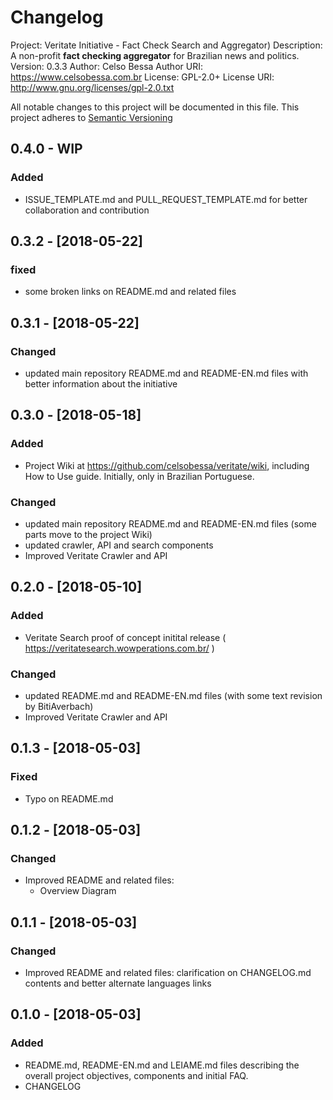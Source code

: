 # Changelog
Project: Veritate Initiative - Fact Check Search and Aggregator)
Description: A non-profit **fact checking aggregator** for Brazilian news and politics.
Version:     0.3.3
Author:      Celso Bessa
Author URI:  https://www.celsobessa.com.br
License:     GPL-2.0+
License URI: http://www.gnu.org/licenses/gpl-2.0.txt

All notable changes to this project will be documented in this file.
This project adheres to [Semantic Versioning](http://semver.org/)

## 0.4.0  - WIP

### Added
- ISSUE_TEMPLATE.md and PULL_REQUEST_TEMPLATE.md for better collaboration and contribution

## 0.3.2  - [2018-05-22]

### fixed
- some broken links on README.md and related files

## 0.3.1  - [2018-05-22]

### Changed
- updated main repository README.md and README-EN.md files with better information about the initiative

## 0.3.0  - [2018-05-18]

### Added
- Project Wiki at https://github.com/celsobessa/veritate/wiki, including How to Use guide. Initially, only in Brazilian Portuguese.

### Changed
- updated main repository README.md and README-EN.md files (some parts move to the project Wiki)
- updated crawler, API and search components
- Improved Veritate Crawler and API

## 0.2.0  - [2018-05-10]

### Added
- Veritate Search proof of concept initital release ( https://veritatesearch.wowperations.com.br/ )

### Changed
- updated README.md and README-EN.md files (with some text revision by BitiAverbach)
- Improved Veritate Crawler and API

## 0.1.3 - [2018-05-03]

### Fixed
- Typo on README.md

## 0.1.2 - [2018-05-03]

### Changed
- Improved README and related files:
	- Overview Diagram

## 0.1.1 - [2018-05-03]

### Changed
- Improved README and related files: clarification on CHANGELOG.md contents and better alternate languages links

## 0.1.0 - [2018-05-03]

### Added
- README.md, README-EN.md and LEIAME.md files describing the overall project objectives, components and initial FAQ.
- CHANGELOG